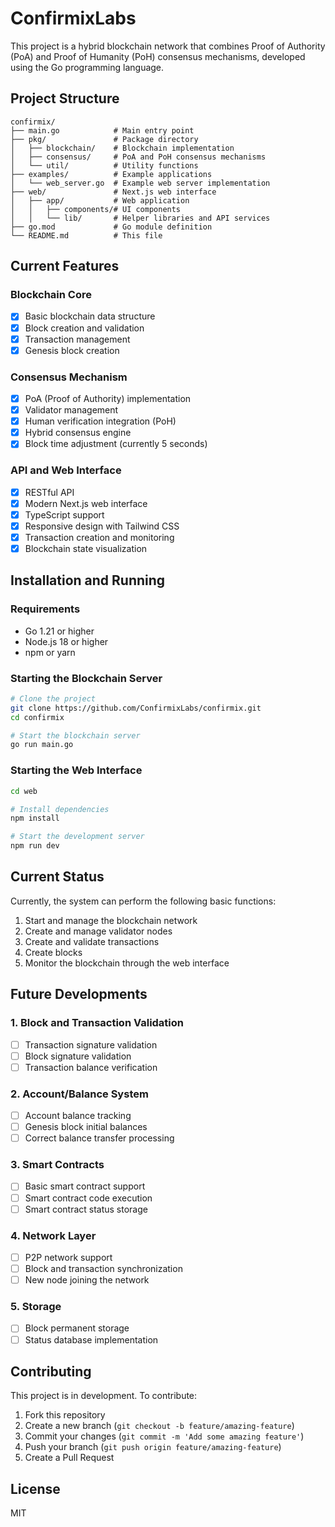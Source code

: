 # ConfirmixLabs

This project is a hybrid blockchain network that combines Proof of Authority (PoA) and Proof of Humanity (PoH) consensus mechanisms, developed using the Go programming language.

## Project Structure

```
confirmix/
├── main.go            # Main entry point
├── pkg/               # Package directory
│   ├── blockchain/    # Blockchain implementation
│   ├── consensus/     # PoA and PoH consensus mechanisms
│   └── util/          # Utility functions
├── examples/          # Example applications
│   └── web_server.go  # Example web server implementation
├── web/               # Next.js web interface
│   ├── app/           # Web application
│   │   ├── components/# UI components
│   │   └── lib/       # Helper libraries and API services
├── go.mod             # Go module definition
└── README.md          # This file
```

## Current Features

### Blockchain Core
- [x] Basic blockchain data structure
- [x] Block creation and validation
- [x] Transaction management
- [x] Genesis block creation

### Consensus Mechanism
- [x] PoA (Proof of Authority) implementation
- [x] Validator management
- [x] Human verification integration (PoH)
- [x] Hybrid consensus engine
- [x] Block time adjustment (currently 5 seconds)

### API and Web Interface
- [x] RESTful API
- [x] Modern Next.js web interface
- [x] TypeScript support
- [x] Responsive design with Tailwind CSS
- [x] Transaction creation and monitoring
- [x] Blockchain state visualization

## Installation and Running

### Requirements

- Go 1.21 or higher
- Node.js 18 or higher
- npm or yarn

### Starting the Blockchain Server

```bash
# Clone the project
git clone https://github.com/ConfirmixLabs/confirmix.git
cd confirmix

# Start the blockchain server
go run main.go
```

### Starting the Web Interface

```bash
cd web

# Install dependencies
npm install

# Start the development server
npm run dev
```

## Current Status

Currently, the system can perform the following basic functions:
1. Start and manage the blockchain network
2. Create and manage validator nodes
3. Create and validate transactions
4. Create blocks
5. Monitor the blockchain through the web interface

## Future Developments

### 1. Block and Transaction Validation
- [ ] Transaction signature validation
- [ ] Block signature validation
- [ ] Transaction balance verification

### 2. Account/Balance System
- [ ] Account balance tracking
- [ ] Genesis block initial balances
- [ ] Correct balance transfer processing

### 3. Smart Contracts
- [ ] Basic smart contract support
- [ ] Smart contract code execution
- [ ] Smart contract status storage

### 4. Network Layer
- [ ] P2P network support
- [ ] Block and transaction synchronization
- [ ] New node joining the network

### 5. Storage
- [ ] Block permanent storage
- [ ] Status database implementation

## Contributing

This project is in development. To contribute:
1. Fork this repository
2. Create a new branch (`git checkout -b feature/amazing-feature`)
3. Commit your changes (`git commit -m 'Add some amazing feature'`)
4. Push your branch (`git push origin feature/amazing-feature`)
5. Create a Pull Request

## License

MIT 